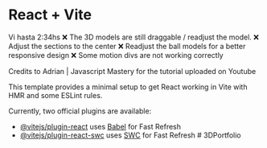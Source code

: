 # React + Vite

Vi hasta  2:34hs 
❌ The 3D models are still draggable / readjust the model.
❌ Adjust the sections to the center
❌ Readjust the ball models for a better responsive design
❌ Some motion divs are not working correctly


Credits to Adrian | Javascript Mastery for the tutorial uploaded on Youtube

This template provides a minimal setup to get React working in Vite with HMR and some ESLint rules.

Currently, two official plugins are available:

- [@vitejs/plugin-react](https://github.com/vitejs/vite-plugin-react/blob/main/packages/plugin-react/README.md) uses [Babel](https://babeljs.io/) for Fast Refresh
- [@vitejs/plugin-react-swc](https://github.com/vitejs/vite-plugin-react-swc) uses [SWC](https://swc.rs/) for Fast Refresh
#   3 D P o r t f o l i o 
 
 